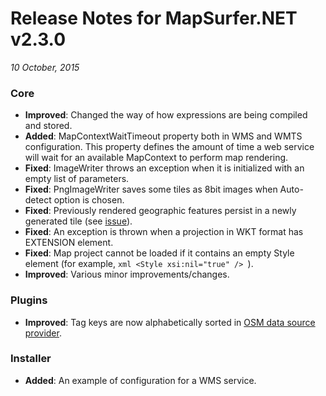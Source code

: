 # Release Notes for MapSurfer.NET v2.3.0

*10 October, 2015*
 
### Core
- **Improved**: Changed the way of how expressions are being compiled and stored.
- **Added**: MapContextWaitTimeout property both in WMS and WMTS configuration. This property defines the amount of time a web service will wait for an available MapContext to perform map rendering. 
- **Fixed**: ImageWriter throws an exception when it is initialized with an empty list of parameters.
- **Fixed**: PngImageWriter saves some tiles as 8bit images when Auto-detect option is chosen.
- **Fixed**: Previously rendered geographic features persist in a newly generated tile (see [issue](https://groups.google.com/forum/#!topic/mapsurfer-net/F_Ryd33EfGQ)). 
- **Fixed**: An exception is thrown when a projection in WKT format has EXTENSION element.
- **Fixed**: Map project cannot be loaded if it contains an empty Style element (for example, ```xml <Style xsi:nil="true" /> ```).
- **Improved**: Various minor improvements/changes.

### Plugins
- **Improved**: Tag keys are now alphabetically sorted in [OSM data source provider](/usermanual/data_sources/vector/openstreetmap.md).

### Installer
- **Added**: An example of configuration for a WMS service.
